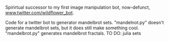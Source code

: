 Spirirtual successor to my first image manipulation bot, now-defunct, www.twitter.com/wildflower_bot.

Code for a twitter bot to generator mandelbrot sets.
"mandelnot.py" doesn't generate mandelbrot sets, but it does still make something cool.
"mandelbrot.py" generates mandelbrot fractals.
TO DO:
julia sets


